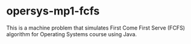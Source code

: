 # opersys-mp1-fcfs
This is a machine problem that simulates First Come First Serve (FCFS) algorithm for Operating Systems course using Java.
